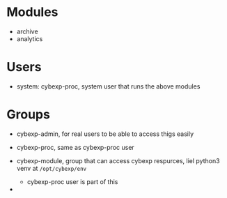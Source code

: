 # Modules
- archive
- analytics

# Users
- system: cybexp-proc, system user that runs the above modules


# Groups 
- cybexp-admin, for real users to be able to access thigs easily
- cybexp-proc, same as cybexp-proc user
- cybexp-module, group that can access cybexp respurces, liel python3 venv at `/opt/cybexp/env`
	- cybexp-proc user is part of this


- 
